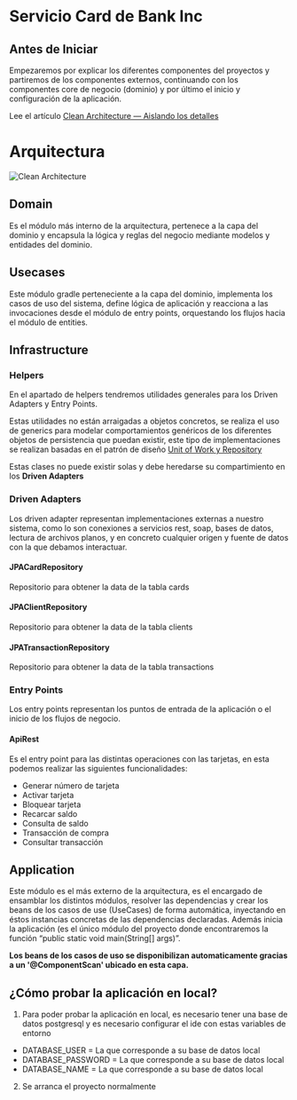 # Servicio Card de Bank Inc

## Antes de Iniciar

Empezaremos por explicar los diferentes componentes del proyectos y partiremos de los componentes externos, continuando con los componentes core de negocio (dominio) y por último el inicio y configuración de la aplicación.

Lee el artículo [Clean Architecture — Aislando los detalles](https://medium.com/bancolombia-tech/clean-architecture-aislando-los-detalles-4f9530f35d7a)

# Arquitectura

![Clean Architecture](https://miro.medium.com/max/1400/1*ZdlHz8B0-qu9Y-QO3AXR_w.png)

## Domain

Es el módulo más interno de la arquitectura, pertenece a la capa del dominio y encapsula la lógica y reglas del negocio mediante modelos y entidades del dominio.

## Usecases

Este módulo gradle perteneciente a la capa del dominio, implementa los casos de uso del sistema, define lógica de aplicación y reacciona a las invocaciones desde el módulo de entry points, orquestando los flujos hacia el módulo de entities.

## Infrastructure

### Helpers

En el apartado de helpers tendremos utilidades generales para los Driven Adapters y Entry Points.

Estas utilidades no están arraigadas a objetos concretos, se realiza el uso de generics para modelar comportamientos
genéricos de los diferentes objetos de persistencia que puedan existir, este tipo de implementaciones se realizan
basadas en el patrón de diseño [Unit of Work y Repository](https://medium.com/@krzychukosobudzki/repository-design-pattern-bc490b256006)

Estas clases no puede existir solas y debe heredarse su compartimiento en los **Driven Adapters**

### Driven Adapters

Los driven adapter representan implementaciones externas a nuestro sistema, como lo son conexiones a servicios rest,
soap, bases de datos, lectura de archivos planos, y en concreto cualquier origen y fuente de datos con la que debamos
interactuar.

#### JPACardRepository
Repositorio para obtener la data de la tabla cards

#### JPAClientRepository
Repositorio para obtener la data de la tabla clients

#### JPATransactionRepository
Repositorio para obtener la data de la tabla transactions

### Entry Points

Los entry points representan los puntos de entrada de la aplicación o el inicio de los flujos de negocio.

#### ApiRest
Es el entry point para las distintas operaciones con las tarjetas, en esta podemos realizar las siguientes 
 funcionalidades:

* Generar número de tarjeta
* Activar tarjeta
* Bloquear tarjeta
* Recarcar saldo
* Consulta de saldo
* Transacción de compra
* Consultar transacción

## Application

Este módulo es el más externo de la arquitectura, es el encargado de ensamblar los distintos módulos, resolver las dependencias y crear los beans de los casos de use (UseCases) de forma automática, inyectando en éstos instancias concretas de las dependencias declaradas. Además inicia la aplicación (es el único módulo del proyecto donde encontraremos la función “public static void main(String[] args)”.

**Los beans de los casos de uso se disponibilizan automaticamente gracias a un '@ComponentScan' ubicado en esta capa.**


## ¿Cómo probar la aplicación en local?

1. Para poder probar la aplicación en local, es necesario
tener una base de datos postgresql y es necesario
configurar el ide con estas variables de entorno

* DATABASE_USER = La que corresponde a su base de datos local
* DATABASE_PASSWORD = La que corresponde a su base de datos local
* DATABASE_NAME = La que corresponde a su base de datos local

2. Se arranca el proyecto normalmente
